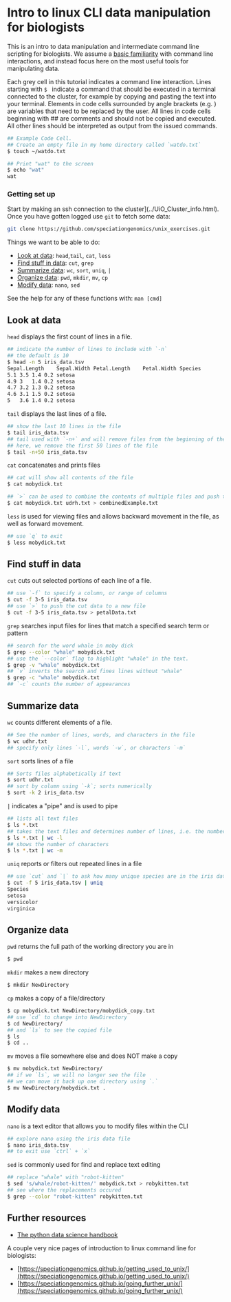# Intro to linux CLI data manipulation for biologists
This is an intro to data manipulation and intermediate command line scripting
for biologists. We assume a [basic familiarity](Linux_CLI_101.html) with command line interactions,
and instead focus here on the most useful tools for manipulating data.

Each grey cell in this tutorial indicates a command line interaction.
Lines starting with `$ ` indicate a command that should be executed
in a terminal connected to the cluster, for example by copying and
pasting the text into your terminal. Elements in code cells surrounded
by angle brackets (e.g. <username>) are variables that need to be
replaced by the user. All lines in code cells beginning with \#\# are
comments and should not be copied and executed. All other lines should
be interpreted as output from the issued commands.

```bash
## Example Code Cell.
## Create an empty file in my home directory called `watdo.txt`
$ touch ~/watdo.txt

## Print "wat" to the screen
$ echo "wat"
wat
```

### Getting set up
Start by making an ssh connection to the cluster](../UiO_Cluster_info.html).
Once you have gotten logged use `git` to fetch some data:

```bash
git clone https://github.com/speciationgenomics/unix_exercises.git
```

Things we want to be able to do:
* [Look at data](#look-at-data): `head`,`tail`, `cat`, `less`
* [Find stuff in data](#find-stuff-in-data): `cut`, `grep`
* [Summarize data](#summarize-data): `wc`, `sort`, `uniq`, `|`
* [Organize data](#organize-data): `pwd`, `mkdir`, `mv`, `cp`
* [Modify data](#modify-data): `nano`, `sed`

See the help for any of these functions with: `man [cmd]`

## Look at data
`head` displays the first count of lines in a file.
```bash
## indicate the number of lines to include with `-n`
## the default is 10
$ head -n 5 iris_data.tsv
Sepal.Length	Sepal.Width	Petal.Length	Petal.Width	Species
5.1	3.5	1.4	0.2	setosa
4.9	3	1.4	0.2	setosa
4.7	3.2	1.3	0.2	setosa
4.6	3.1	1.5	0.2	setosa
5	3.6	1.4	0.2	setosa
```

`tail` displays the last lines of a file.
```bash
## show the last 10 lines in the file
$ tail iris_data.tsv
## tail used with `-n+` and will remove files from the beginning of the file
## here, we remove the first 50 lines of the file
$ tail -n+50 iris_data.tsv
```

`cat` concatenates and prints files
```bash
## cat will show all contents of the file
$ cat mobydick.txt

## `>` can be used to combine the contents of multiple files and push them into a new file
$ cat mobydick.txt udrh.txt > combinedExample.txt
```

`less` is used for viewing files and allows backward movement in the file, as well as forward movement.
```bash
## use `q` to exit
$ less mobydick.txt
```
## Find stuff in data
`cut` cuts out selected portions of each line of a file.
```bash
## use `-f` to specify a column, or range of columns
$ cut -f 3-5 iris_data.tsv
## use `>` to push the cut data to a new file
$ cut -f 3-5 iris_data.tsv > petalData.txt
```

`grep` searches input files for lines that match a specified search term or pattern
```bash
## search for the word whale in moby dick
$ grep --color "whale" mobydick.txt
## use the `--color` flag to highlight "whale" in the text.
$ grep -v "whale" mobydick.txt
## `v` inverts the search and fines lines without "whale"
$ grep -c "whale" mobydick.txt
## `-c` counts the number of appearances
```

## Summarize data
`wc` counts different elements of a file.
```bash
## See the number of lines, words, and characters in the file
$ wc udhr.txt
## specify only lines `-l`, words `-w`, or characters `-m`
```

`sort` sorts lines of a file
```bash
## Sorts files alphabetically if text
$ sort udhr.txt
## sort by column using `-k`; sorts numerically
$ sort -k 2 iris_data.tsv
```

`|` indicates  a "pipe" and is used to pipe
```bash
## lists all text files
$ ls *.txt
## takes the text files and determines number of lines, i.e. the number of files
$ ls *.txt | wc -l
## shows the number of characters
$ ls *.txt | wc -m
```

`uniq` reports or filters out repeated lines in a file
```bash
## use `cut` and `|` to ask how many unique species are in the iris data
$ cut -f 5 iris_data.tsv | uniq
Species
setosa
versicolor
virginica
```


## Organize data
`pwd` returns the full path of the working directory you are in
```bash
$ pwd
```

`mkdir` makes a new directory
```bash
$ mkdir NewDirectory
```

`cp` makes a copy of a file/directory
```bash
$ cp mobydick.txt NewDirectory/mobydick_copy.txt
## use `cd` to change into NewDirectory
$ cd NewDirectory/
## and `ls` to see the copied file
$ ls
$ cd ..
```
`mv` moves a file somewhere else and does NOT make a copy
```bash
$ mv mobydick.txt NewDirectory/
## if we `ls`, we will no longer see the file
## we can move it back up one directory using `.`
$ mv NewDirectory/mobydick.txt .
```

## Modify data
`nano` is a text editor that allows you to modify files within the CLI
```bash
## explore nano using the iris data file
$ nano iris_data.tsv
## to exit use `ctrl` + `x`
```

`sed` is commonly used for find and replace text editing
```bash
## replace "whale" with "robot-kitten"
$ sed 's/whale/robot-kitten/' mobydick.txt > robykitten.txt
## see where the replacements occured
$ grep --color "robot-kitten" robykitten.txt
```

## Further resources

* [The python data science handbook](https://jakevdp.github.io/PythonDataScienceHandbook/)

A couple very nice pages of introduction to linux command line
for biologists:
* [https://speciationgenomics.github.io/getting_used_to_unix/](https://speciationgenomics.github.io/getting_used_to_unix/)
* [https://speciationgenomics.github.io/going_further_unix/](https://speciationgenomics.github.io/going_further_unix/)
